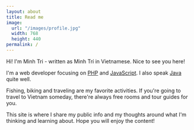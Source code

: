 ```yaml
---
layout: about
title: Read me
image:
  url: "/images/profile.jpg"
  width: 768
  height: 440
permalink: /
---
```

Hi! I'm Minh Tri - written as Minh Trí in Vietnamese. Nice to see you here!

I'm a web developer focusing on [PHP](http://php.net/) and [JavaScript](https://developer.mozilla.org/en-US/docs/Web/JavaScript). I also speak [Java](https://www.java.com/en/) quite well.

Fishing, biking and traveling are my favorite activities. If you're going to travel to Vietnam someday, there're always free rooms and tour guides for you.

This site is where I share my public info and my thoughts around what I'm thinking and learning about. Hope you will enjoy the content!
